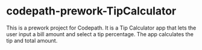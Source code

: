 # codepath-prework-TipCalculator
This is a prework project for Codepath. It is a Tip Calculator app that lets the user input a bill amount and select a tip percentage. The app calculates the tip and total amount.
